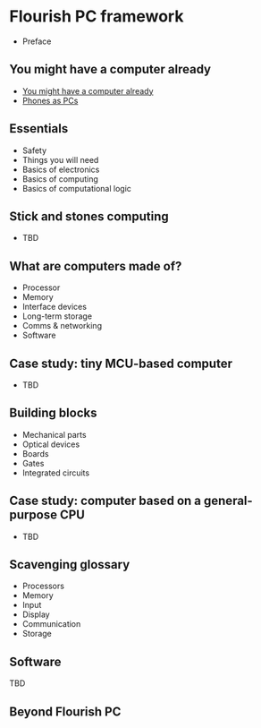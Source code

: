 # Flourish PC framework

* Preface

## You might have a computer already
* [You might have a computer already](000/000.md)
* [Phones as PCs](000/001.md)

## Essentials
* Safety
* Things you will need
* Basics of electronics
* Basics of computing
* Basics of computational logic

## Stick and stones computing
* TBD

## What are computers made of?
* Processor
* Memory
* Interface devices
* Long-term storage
* Comms & networking
* Software

## Case study: tiny MCU-based computer
* TBD

## Building blocks
* Mechanical parts
* Optical devices
* Boards
* Gates
* Integrated circuits

## Case study: computer based on a general-purpose CPU
* TBD

## Scavenging glossary
* Processors
* Memory
* Input
* Display
* Communication
* Storage

## Software
TBD

## Beyond Flourish PC
